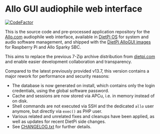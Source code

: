 # Allo GUI audiophile web interface

[![CodeFactor](https://www.codefactor.io/repository/github/michaing/dietpi-allogui/badge)](https://www.codefactor.io/repository/github/michaing/dietpi-allogui)

This is the source code and pre-processed application repository for the [Allo.com](https://allo.com/) audiophile web interface, available in [DietPi OS](https://github.com/MichaIng/DietPi) for system and audio software management, and shipped with the [DietPi AlloGUI images](https://dietpi.com/phpbb/viewtopic.php?t=2317) for Raspberry Pi and Allo Sparky SBC.

This aims to replace the previous 7-Zip archive distribution from [dietpi.com](https://dietpi.com/downloads/binaries/all/) and enable easier development collaboration and transparency.

Compared to the latest previously provided v13.7, this version contains a major rework for performance and security reasons:
- The database is now generated on install, which contains only the login credentials, using the global software password.
- Cache and sessions are now stored via APCu, i.e. in memory instead of on disk.
- Shell commands are not executed via SSH and the dedicated `allo` user anymore, but directly via `exec()` as PHP user.
- Various related and unrelated fixes and cleanups have been applied, as well as updates for recent DietPi side changes.
- See [CHANGELOG.txt](https://github.com/MichaIng/DietPi-AlloGUI/blob/main/CHANGELOG.txt) for further details.
